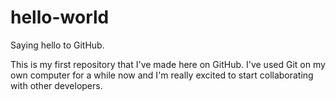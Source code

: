 # hello-world
Saying hello to GitHub.

This is my first repository that I've made here on GitHub.
I've used Git on my own computer for a while now and I'm really excited to start collaborating with other developers.
